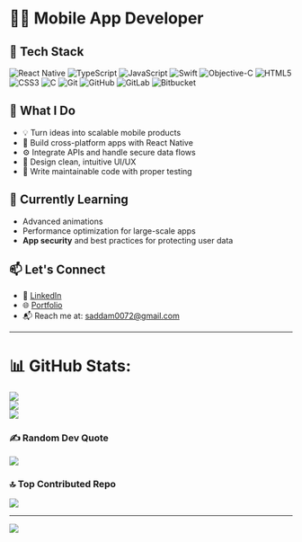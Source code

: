 # 👨‍💻 Mobile App Developer

## 🧰 Tech Stack

![React Native](https://img.shields.io/badge/react_native-%2320232a.svg?style=for-the-badge&logo=react&logoColor=%2361DAFB) ![TypeScript](https://img.shields.io/badge/typescript-%23007ACC.svg?style=for-the-badge&logo=typescript&logoColor=white) ![JavaScript](https://img.shields.io/badge/javascript-%23323330.svg?style=for-the-badge&logo=javascript&logoColor=%23F7DF1E) ![Swift](https://img.shields.io/badge/swift-F54A2A?style=for-the-badge&logo=swift&logoColor=white) ![Objective-C](https://img.shields.io/badge/OBJECTIVE--C-%233A95E3.svg?style=for-the-badge&logo=apple&logoColor=white) ![HTML5](https://img.shields.io/badge/html5-%23E34F26.svg?style=for-the-badge&logo=html5&logoColor=white) ![CSS3](https://img.shields.io/badge/css3-%231572B6.svg?style=for-the-badge&logo=css3&logoColor=white) ![C](https://img.shields.io/badge/c-%2300599C.svg?style=for-the-badge&logo=c&logoColor=white) ![Git](https://img.shields.io/badge/git-%23F05033.svg?style=for-the-badge&logo=git&logoColor=white) ![GitHub](https://img.shields.io/badge/github-%23121011.svg?style=for-the-badge&logo=github&logoColor=white) ![GitLab](https://img.shields.io/badge/gitlab-%23181717.svg?style=for-the-badge&logo=gitlab&logoColor=white) ![Bitbucket](https://img.shields.io/badge/bitbucket-%230047B3.svg?style=for-the-badge&logo=bitbucket&logoColor=white)

## 🚀 What I Do

- 💡 Turn ideas into scalable mobile products  
- 📱 Build cross-platform apps with React Native  
- ⚙️ Integrate APIs and handle secure data flows  
- 🎨 Design clean, intuitive UI/UX  
- 🧪 Write maintainable code with proper testing

## 🌱 Currently Learning

- Advanced animations  
- Performance optimization for large-scale apps
- **App security** and best practices for protecting user data

## 📫 Let's Connect

- 🔗 [LinkedIn](https://linkedin.com/in/saddam-husain-26b78ba4)
- 🌐 [Portfolio](https://yourwebsite.com)  
- 📬 Reach me at: saddam0072@gmail.com

---

# 📊 GitHub Stats:
![](https://github-readme-stats.vercel.app/api?username=Saddam00072&theme=dark&hide_border=false&include_all_commits=false&count_private=false)<br/>
![](https://nirzak-streak-stats.vercel.app/?user=Saddam00072&theme=dark&hide_border=false)<br/>
![](https://github-readme-stats.vercel.app/api/top-langs/?username=Saddam00072&theme=dark&hide_border=false&include_all_commits=false&count_private=false&layout=compact)

### ✍️ Random Dev Quote
![](https://quotes-github-readme.vercel.app/api?type=horizontal&theme=radical)

### 🔝 Top Contributed Repo
![](https://github-contributor-stats.vercel.app/api?username=Saddam00072&limit=5&theme=dark&combine_all_yearly_contributions=true)

---
[![](https://visitcount.itsvg.in/api?id=Saddam00072&icon=0&color=0)](https://visitcount.itsvg.in)
